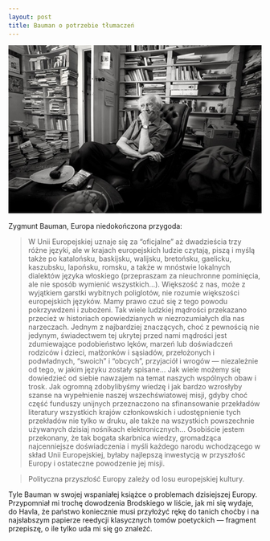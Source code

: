 ```yaml
---
layout: post
title: Bauman o potrzebie tłumaczeń
---
```


![Zygmunt Bauman](/assets/bauman1.jpg)

Zygmunt Bauman, Europa niedokończona przygoda:

> W Unii Europejskiej uznaje się za “oficjalne” aż dwadzieścia trzy różne języki, ale w krajach europejskich ludzie czytają, piszą i myślą także po katalońsku, baskijsku, walijsku, bretońsku, gaelicku, kaszubsku, lapońsku, romsku, a także w mnóstwie lokalnych dialektów języka włoskiego (przepraszam za nieuchronne pominięcia, ale nie sposób wymienić wszystkich…). Większość z nas, może z wyjątkiem garstki wybitnych poliglotów, nie rozumie większości europejskich języków. Mamy prawo czuć się z tego powodu pokrzywdzeni i zubożeni. Tak wiele ludzkiej mądrości przekazano przecież w historiach opowiedzianych w niezrozumiałych dla nas narzeczach. Jednym z najbardziej znaczących, choć z pewnością nie jedynym, świadectwem tej ukrytej przed nami mądrości jest zdumiewające podobieństwo lęków, marzeń lub doświadczeń rodziców i dzieci, małżonków i sąsiadów, przełożonych i podwładnych, “swoich” i “obcych”, przyjaciół i wrogów — niezależnie od tego, w jakim języku zostały spisane… Jak wiele możemy się dowiedzieć od siebie nawzajem na temat naszych wspólnych obaw i trosk. Jak ogromną zdobylibyśmy wiedzę i jak bardzo wzrosłyby szanse na wypełnienie naszej wszechświatowej misji, gdyby choć część funduszy unijnych przeznaczono na sfinansowanie przekładów literatury wszystkich krajów członkowskich i udostępnienie tych przekładów nie tylko w druku, ale także na wszystkich powszechnie używanych dzisiaj nośnikach elektronicznych… Osobiście jestem przekonany, że tak bogata skarbnica wiedzy, gromadząca najcenniejsze doświadczenia i myśli każdego narodu wchodzącego w skład Unii Europejskiej, byłaby najlepszą inwestycją w przyszłość Europy i ostateczne powodzenie jej misji.

> Polityczna przyszłość Europy zależy od losu europejskiej kultury.

Tyle Bauman w swojej wspaniałej książce o problemach dzisiejszej Europy. Przypomniał mi trochę dowodzenia Brodskiego w liście, jak mi się wydaje, do Havla, że państwo koniecznie musi przyłożyć rękę do tanich choćby i na najsłabszym papierze reedycji klasycznych tomów poetyckich — fragment przepiszę, o ile tylko uda mi się go znaleźć.
